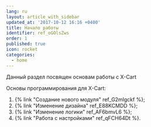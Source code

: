 ```yaml
---
lang: ru
layout: article_with_sidebar
updated_at: '2017-10-12 16:16 +0400'
title: Начало работы
identifier: ref_oGOlsZws
order: 1
published: true
icon: rocket
categories:
  - home
---
```


Данный раздел посвящен основам работы с X-Cart 

Основы программирования для X-Cart:

1.  {% link "Создание нового модуля" ref_G2mlgckf %};
2.  {% link "Изменение дизайна" ref_E88KCMDD %};
3.  {% link "Изменение логики" ref_AF6bmvL6 %};
4.  {% link "Работа с настройками" ref_qFCH64Dt %}.
